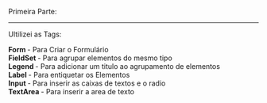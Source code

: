 Primeira Parte:<br> 
<hr>
Ultilizei as Tags: <br> 

  <strong>Form </strong>- Para Criar o Formulário <br>
  <strong>FieldSet </strong>- Para agrupar elementos do mesmo tipo <br>
  <strong>Legend </strong>- Para adicionar um titulo ao agrupamento de elementos <br>
  <strong>Label </strong>- Para entiquetar os Elementos <br>
  <strong>Input </strong>- Para inserir as caixas de textos e o radio <br>
  <strong>TextArea </strong>- Para inserir a area de texto
  
